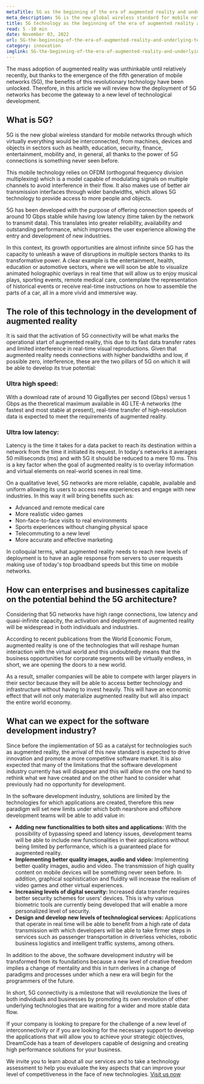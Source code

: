 ```yaml
---
metaTitle: 5G as the beginning of the era of augmented reality and underlying technologies.
meta_description: 5G is the new global wireless standard for mobile networks which virtually everything would be interconnected, from machines, devices and objects in all sectors in general like we never seen before.
title: 5G technology as the beginning of the era of augmented reality and other underlying technologies
read: 5 -10 min
date: November 03, 2022
url: 5G-the-beginning-of-the-era-of-augmented-reality-and-underlying-technologies
category: innovation
imglink: 5G-the-beginning-of-the-era-of-augmented-reality-and-underlying-technologies.jpg
---
```


The mass adoption of augmented reality was unthinkable until relatively recently, but thanks to the emergence of the fifth generation of mobile networks (5G), the benefits of this revolutionary technology have been unlocked. Therefore, in this article we will review how the deployment of 5G networks has become the gateway to a new level of technological development.

## What is 5G?

5G is the new global wireless standard for mobile networks through which virtually everything would be interconnected, from machines, devices and objects in sectors such as health, education, security, finance, entertainment, mobility and, in general, all thanks to the power of 5G connections is something never seen before.

This mobile technology relies on OFDM (orthogonal frequency division multiplexing) which is a model capable of modulating signals on multiple channels to avoid interference in their flow. It also makes use of better air transmission interfaces through wider bandwidths, which allows 5G technology to provide access to more people and objects.

5G has been developed with the purpose of offering connection speeds of around 10 Gbps stable while having low latency (time taken by the network to transmit data). This translates into greater reliability, availability and outstanding performance, which improves the user experience allowing the entry and development of new industries.

In this context, its growth opportunities are almost infinite since 5G has the capacity to unleash a wave of disruptions in multiple sectors thanks to its transformative power. A clear example is the entertainment, health, education or automotive sectors, where we will soon be able to visualize animated holographic overlays in real time that will allow us to enjoy musical plays, sporting events, remote medical care, contemplate the representation of historical events or receive real-time instructions on how to assemble the parts of a car, all in a more vivid and immersive way.

## The role of this technology in the development of augmented reality

It is said that the activation of 5G connectivity will be what marks the operational start of augmented reality, this due to its fast data transfer rates and limited interference in real-time visual reproductions. Given that augmented reality needs connections with higher bandwidths and low, if possible zero, interference, these are the two pillars of 5G on which it will be able to develop its true potential:

### Ultra high speed:

With a download rate of around 10 GigaBytes per second (Gbps) versus 1 Gbps as the theoretical maximum available in 4G LTE-A networks (the fastest and most stable at present), real-time transfer of high-resolution data is expected to meet the requirements of augmented reality.

### Ultra low latency:

Latency is the time it takes for a data packet to reach its destination within a network from the time it initiated its request. In today's networks it averages 50 milliseconds (ms) and with 5G it should be reduced to a mere 10 ms. This is a key factor when the goal of augmented reality is to overlay information and virtual elements on real-world scenes in real time.

On a qualitative level, 5G networks are more reliable, capable, available and uniform allowing its users to access new experiences and engage with new industries. In this way it will bring benefits such as:

- Advanced and remote medical care
- More realistic video games
- Non-face-to-face visits to real environments
- Sports experiences without changing physical space
- Telecommuting to a new level
- More accurate and effective marketing

In colloquial terms, what augmented reality needs to reach new levels of deployment is to have an agile response from servers to user requests making use of today's top broadband speeds but this time on mobile networks.

## How can enterprises and businesses capitalize on the potential behind the 5G architecture?

Considering that 5G networks have high range connections, low latency and quasi-infinite capacity, the activation and deployment of augmented reality will be widespread in both individuals and industries.

According to recent publications from the World Economic Forum, augmented reality is one of the technologies that will reshape human interaction with the virtual world and this undoubtedly means that the business opportunities for corporate segments will be virtually endless, in short, we are opening the doors to a new world.

As a result, smaller companies will be able to compete with larger players in their sector because they will be able to access better technology and infrastructure without having to invest heavily. This will have an economic effect that will not only materialize augmented reality but will also impact the entire world economy.

## What can we expect for the software development industry?

Since before the implementation of 5G as a catalyst for technologies such as augmented reality, the arrival of this new standard is expected to drive innovation and promote a more competitive software market. It is also expected that many of the limitations that the software development industry currently has will disappear and this will allow on the one hand to rethink what we have created and on the other hand to consider what previously had no opportunity for development.

In the software development industry, solutions are limited by the technologies for which applications are created, therefore this new paradigm will set new limits under which both nearshore and offshore development teams will be able to add value in:

- **Adding new functionalities to both sites and applications:**
  With the possibility of bypassing speed and latency issues, development teams will be able to include new functionalities in their applications without being limited by performance, which is a guaranteed place for augmented reality.
- **Implementing better quality images, audio and video:**
  Implementing better quality images, audio and video.
  The transmission of high quality content on mobile devices will be something never seen before. In addition, graphical sophistication and fluidity will increase the realism of video games and other virtual experiences.
- **Increasing levels of digital security:**
  Increased data transfer requires better security schemes for users' devices. This is why various biometric tools are currently being developed that will enable a more personalized level of security.
- **Design and develop new levels of technological services:**
  Applications that operate in real time will be able to benefit from a high rate of data transmission with which developers will be able to take firmer steps in services such as passenger transportation in driverless vehicles, robotic business logistics and intelligent traffic systems, among others.

In addition to the above, the software development industry will be transformed from its foundations because a new level of creative freedom implies a change of mentality and this in turn derives in a change of paradigms and processes under which a new era will begin for the programmers of the future.

In short, 5G connectivity is a milestone that will revolutionize the lives of both individuals and businesses by promoting its own revolution of other underlying technologies that are waiting for a wider and more stable data flow.

If your company is looking to prepare for the challenge of a new level of interconnectivity or if you are looking for the necessary support to develop the applications that will allow you to achieve your strategic objectives, DreamCode has a team of developers capable of designing and creating high performance solutions for your business.

We invite you to learn about all our services and to take a technology assessment to help you evaluate the key aspects that can improve your level of competitiveness in the face of new technologies. [Visit us now](https://www.dreamcodesoft.com/en/services)

